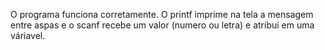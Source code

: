 O programa funciona corretamente. O printf imprime na tela a mensagem entre aspas e o scanf recebe um valor (numero ou letra) e atribui em uma váriavel.